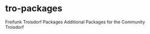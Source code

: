 tro-packages
============

Freifunk Troisdorf Packages
Additional Packages for the Community Troisdorf
